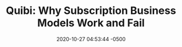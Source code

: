 ---
layout: essay
title:  "Quibi: Why Subscription Business Models Work and Fail"
date:   2020-10-27 04:53:44 -0500
categories: jekyll update
---